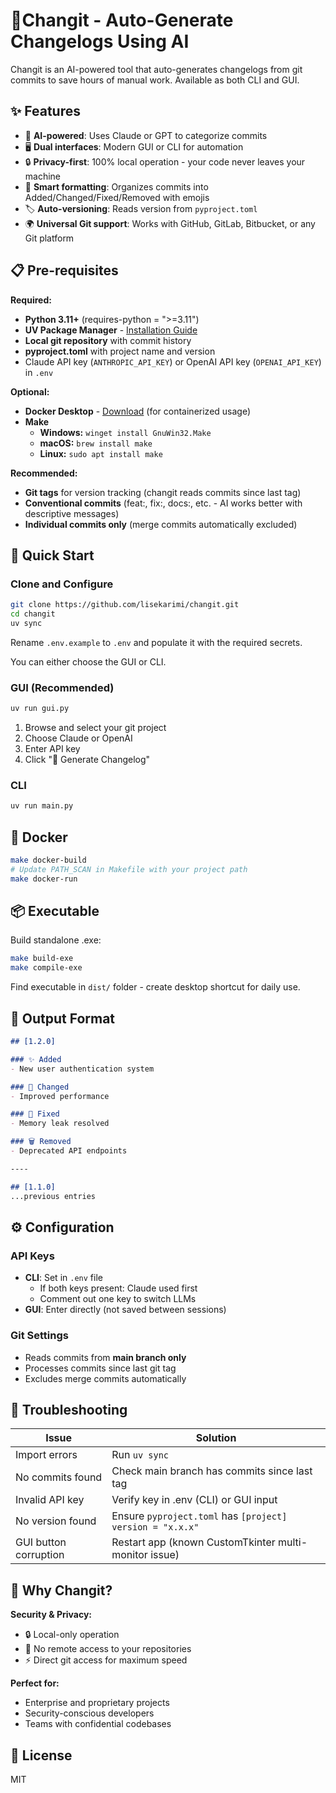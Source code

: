 # 📄Changit - Auto-Generate Changelogs Using AI

Changit is an AI-powered tool that auto-generates changelogs from git commits to save hours of manual work. Available as both CLI and GUI.

## ✨ Features

- 🤖 **AI-powered**: Uses Claude or GPT to categorize commits
- 🖥️ **Dual interfaces**: Modern GUI or CLI for automation
- 🔒 **Privacy-first**: 100% local operation - your code never leaves your machine
- 📝 **Smart formatting**: Organizes commits into Added/Changed/Fixed/Removed with emojis
- 🏷️ **Auto-versioning**: Reads version from `pyproject.toml`
- 🌍 **Universal Git support**: Works with GitHub, GitLab, Bitbucket, or any Git platform

## 📋 Pre-requisites

**Required:**
- **Python 3.11+** (requires-python = ">=3.11")
- **UV Package Manager** - [Installation Guide](https://docs.astral.sh/uv/getting-started/installation/)
- **Local git repository** with commit history
- **pyproject.toml** with project name and version
- Claude API key (`ANTHROPIC_API_KEY`) or OpenAI API key (`OPENAI_API_KEY`) in `.env`

**Optional:**
- **Docker Desktop** - [Download](https://www.docker.com/products/docker-desktop) (for containerized usage)
- **Make**
  - **Windows:** `winget install GnuWin32.Make`
  - **macOS:** `brew install make`
  - **Linux:** `sudo apt install make`

**Recommended:**
- **Git tags** for version tracking (changit reads commits since last tag)
- **Conventional commits** (feat:, fix:, docs:, etc. - AI works better with descriptive messages)
- **Individual commits only** (merge commits automatically excluded)

## 🚀 Quick Start

### Clone and Configure
```bash
git clone https://github.com/lisekarimi/changit.git
cd changit
uv sync
```
Rename `.env.example` to `.env` and populate it with the required secrets.

You can either choose the GUI or CLI.

### GUI (Recommended)
```bash
uv run gui.py
```
1. Browse and select your git project
2. Choose Claude or OpenAI
3. Enter API key
4. Click "🚀 Generate Changelog"


### CLI
```bash
uv run main.py
```

## 🐳 Docker

```bash
make docker-build
# Update PATH_SCAN in Makefile with your project path
make docker-run
```

## 📦 Executable

Build standalone .exe:
```bash
make build-exe
make compile-exe
```
Find executable in `dist/` folder - create desktop shortcut for daily use.


## 📄 Output Format

```markdown
## [1.2.0]

### ✨ Added
- New user authentication system

### 🔄 Changed
- Improved performance

### 🐛 Fixed
- Memory leak resolved

### 🗑️ Removed
- Deprecated API endpoints

----

## [1.1.0]
...previous entries
```

## ⚙️ Configuration

### API Keys
- **CLI**: Set in `.env` file
  - If both keys present: Claude used first
  - Comment out one key to switch LLMs
- **GUI**: Enter directly (not saved between sessions)

### Git Settings
- Reads commits from **main branch only**
- Processes commits since last git tag
- Excludes merge commits automatically


## 🔧 Troubleshooting

| Issue | Solution |
|-------|----------|
| Import errors | Run `uv sync` |
| No commits found | Check main branch has commits since last tag |
| Invalid API key | Verify key in .env (CLI) or GUI input |
| No version found | Ensure `pyproject.toml` has `[project] version = "x.x.x"` |
| GUI button corruption | Restart app (known CustomTkinter multi-monitor issue) |

## 🎁 Why Changit?

**Security & Privacy:**
- 🔒 Local-only operation
- 🚫 No remote access to your repositories
- ⚡ Direct git access for maximum speed

**Perfect for:**
- Enterprise and proprietary projects
- Security-conscious developers
- Teams with confidential codebases

## 📄 License

MIT
